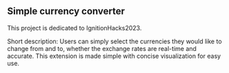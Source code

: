 ## **Simple currency converter**

This project is dedicated to IgnitionHacks2023.

Short description:
Users can simply select the currencies they would like to change from and to, whether the exchange rates are real-time and accurate. This extension is made simple with concise visualization for easy use.


